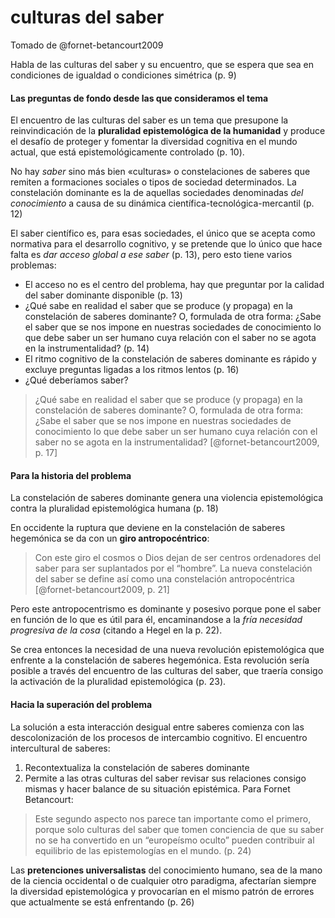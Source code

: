 # culturas del saber

Tomado de @fornet-betancourt2009

Habla de las culturas del saber y su encuentro, que se espera que sea en condiciones de igualdad o condiciones simétrica (p. 9)

#### Las preguntas de fondo desde las que consideramos el tema

El encuentro de las culturas del saber es un tema que presupone la reinvindicación de la **pluralidad epistemológica de la humanidad** y produce el desafío de proteger y fomentar la diversidad cognitiva en el mundo actual, que está epistemológicamente controlado (p. 10).

No hay *saber* sino más bien «culturas» o constelaciones de saberes que remiten a formaciones sociales o tipos de sociedad determinados. La constelación dominante es la de aquellas sociedades denominadas *del conocimiento* a causa de su dinámica científica-tecnológica-mercantil (p. 12)

El saber científico es, para esas sociedades, el único que se acepta como normativa para el desarrollo cognitivo, y se pretende que lo único que hace falta es *dar acceso global a ese saber* (p. 13), pero esto tiene varios problemas:

* El acceso no es el centro del problema, hay que preguntar por la calidad del saber dominante disponible (p. 13)
* ¿Qué sabe en realidad el saber que se produce (y propaga) en la constelación de saberes dominante? O, formulada de otra forma: ¿Sabe el saber que se nos impone en nuestras sociedades de conocimiento lo que debe saber un ser humano cuya relación con el saber no se agota en la instrumentalidad? (p. 14)
* El ritmo cognitivo de la constelación de saberes dominante es rápido y excluye preguntas ligadas a los ritmos lentos (p. 16)
* ¿Qué deberíamos saber?

 >
 > ¿Qué sabe en realidad el saber que se produce (y propaga) en la constelación de saberes dominante? O, formulada de otra forma: ¿Sabe el saber que se nos impone en nuestras sociedades de conocimiento lo que debe saber un ser humano cuya relación con el saber no se agota en la instrumentalidad? [@fornet-betancourt2009, p. 17]

#### Para la historia del problema

La constelación de saberes dominante genera una violencia epistemológica contra la pluralidad epistemológica humana (p. 18)

En occidente la ruptura que deviene en la constelación de saberes hegemónica se da con un **giro antropocéntrico**:

 >
 > Con este giro el cosmos o Dios dejan de ser centros ordenadores del saber para ser suplantados por el “hombre”. La nueva constelación del saber se define así como una constelación antropocéntrica [@fornet-betancourt2009, p. 21]

Pero este antropocentrismo es dominante y posesivo porque pone el saber en función de lo que es útil para él, encaminandose a la *fría necesidad progresiva de la cosa* (citando a Hegel en la p. 22).

Se crea entonces la necesidad de una nueva revolución epistemológica que enfrente a la constelación de saberes hegemónica. Esta revolución sería posible a través del encuentro de las culturas del saber, que traería consigo la activación de la pluralidad epistemológica (p. 23).

#### Hacia la superación del problema

La solución a esta interacción desigual entre saberes comienza con las descolonización de los procesos de intercambio cognitivo. El encuentro intercultural de saberes:

1. Recontextualiza la constelación de saberes dominante
1. Permite a las otras culturas del saber revisar sus relaciones consigo mismas y hacer balance de su situación epistémica. Para Fornet Betancourt:

 >
 > Este segundo aspecto nos parece tan importante como el primero, porque solo culturas del saber que tomen conciencia de que su saber no se ha convertido en un “europeísmo oculto” pueden contribuir al equilibrio de las epistemologías en el mundo. (p. 24)

Las **pretenciones universalistas** del conocimiento humano, sea de la mano de la ciencia occidental o de cualquier otro paradigma, afectarían siempre la diversidad epistemológica y provocarían en el mismo patrón de errores que actualmente se está enfrentando (p. 26)
